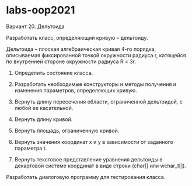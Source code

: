 # labs-oop2021
Вариант 20. Дельтоида

Разработать класс, определяющий кривую – дельтоиду.

Дельтоида – плоская алгебраическая кривая 4-го порядка, описываемая фиксированной точкой окружности радиуса r, катящейся по внутренней стороне окружности радиуса R = 3r.

1) Определить состояние класса.

2) Разработать необходимые конструкторы и методы получения и изменения параметров, определяющих кривую.

3) Вернуть длину пересечения области, ограниченной дельтоидой, с любой ее касательной.

4) Вернуть длину кривой.

5) Вернуть площадь, ограниченную кривой.

6) Вернуть значения координат x и y в зависимости от заданного параметра t.

7) Вернуть текстовое представление уравнения дельтоиды в декартовой системе координат в виде строки (char[] или wchar_t[]).

Разработать диалоговую программу для тестирования класса.
